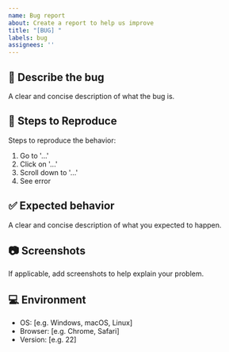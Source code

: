 ```yaml
---
name: Bug report
about: Create a report to help us improve
title: "[BUG] "
labels: bug
assignees: ''
---
```


## 🐞 Describe the bug
A clear and concise description of what the bug is.

## 🔁 Steps to Reproduce
Steps to reproduce the behavior:
1. Go to '...'
2. Click on '...'
3. Scroll down to '...'
4. See error

## ✅ Expected behavior
A clear and concise description of what you expected to happen.

## 📷 Screenshots
If applicable, add screenshots to help explain your problem.

## 💻 Environment
- OS: [e.g. Windows, macOS, Linux]
- Browser: [e.g. Chrome, Safari]
- Version: [e.g. 22]
